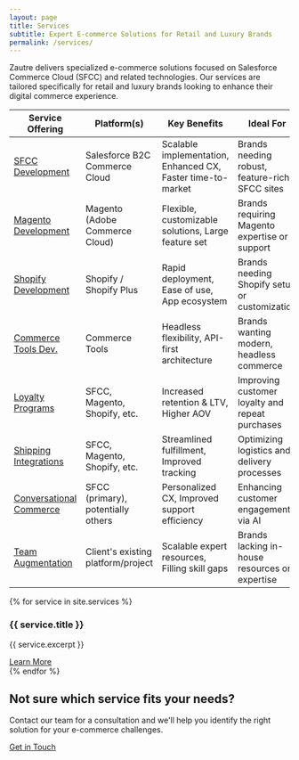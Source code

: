 ```yaml
---
layout: page
title: Services
subtitle: Expert E-commerce Solutions for Retail and Luxury Brands
permalink: /services/
---
```


<div class="services-overview">
  <p class="lead">Zautre delivers specialized e-commerce solutions focused on Salesforce Commerce Cloud (SFCC) and related technologies. Our services are tailored specifically for retail and luxury brands looking to enhance their digital commerce experience.</p>
  
  <div class="services-matrix">
    <table>
      <thead>
        <tr>
          <th>Service Offering</th>
          <th>Platform(s)</th>
          <th>Key Benefits</th>
          <th>Ideal For</th>
        </tr>
      </thead>
      <tbody>
        <tr>
          <td><a href="{{ '/services/sfcc-development' | relative_url }}">SFCC Development</a></td>
          <td>Salesforce B2C Commerce Cloud</td>
          <td>Scalable implementation, Enhanced CX, Faster time-to-market</td>
          <td>Brands needing robust, feature-rich SFCC sites</td>
        </tr>
        <tr>
          <td><a href="{{ '/services/magento-development' | relative_url }}">Magento Development</a></td>
          <td>Magento (Adobe Commerce Cloud)</td>
          <td>Flexible, customizable solutions, Large feature set</td>
          <td>Brands requiring Magento expertise or support</td>
        </tr>
        <tr>
          <td><a href="{{ '/services/shopify-development' | relative_url }}">Shopify Development</a></td>
          <td>Shopify / Shopify Plus</td>
          <td>Rapid deployment, Ease of use, App ecosystem</td>
          <td>Brands needing Shopify setup or customization</td>
        </tr>
        <tr>
          <td><a href="{{ '/services/commerce-tools-development' | relative_url }}">Commerce Tools Dev.</a></td>
          <td>Commerce Tools</td>
          <td>Headless flexibility, API-first architecture</td>
          <td>Brands wanting modern, headless commerce</td>
        </tr>
        <tr>
          <td><a href="{{ '/services/loyalty-programs' | relative_url }}">Loyalty Programs</a></td>
          <td>SFCC, Magento, Shopify, etc.</td>
          <td>Increased retention & LTV, Higher AOV</td>
          <td>Improving customer loyalty and repeat purchases</td>
        </tr>
        <tr>
          <td><a href="{{ '/services/shipping-integrations' | relative_url }}">Shipping Integrations</a></td>
          <td>SFCC, Magento, Shopify, etc.</td>
          <td>Streamlined fulfillment, Improved tracking</td>
          <td>Optimizing logistics and delivery processes</td>
        </tr>
        <tr>
          <td><a href="{{ '/services/conversational-commerce' | relative_url }}">Conversational Commerce</a></td>
          <td>SFCC (primary), potentially others</td>
          <td>Personalized CX, Improved support efficiency</td>
          <td>Enhancing customer engagement via AI</td>
        </tr>
        <tr>
          <td><a href="{{ '/services/team-augmentation' | relative_url }}">Team Augmentation</a></td>
          <td>Client's existing platform/project</td>
          <td>Scalable expert resources, Filling skill gaps</td>
          <td>Brands lacking in-house resources or expertise</td>
        </tr>
      </tbody>
    </table>
  </div>
</div>

<div class="services-grid">
  {% for service in site.services %}
    <div class="service-card">
      <div class="service-content">
        <h3>{{ service.title }}</h3>
        <p>{{ service.excerpt }}</p>
        <a href="{{ service.url | relative_url }}" class="btn">Learn More</a>
      </div>
    </div>
  {% endfor %}
</div>

<div class="cta-block">
  <h2>Not sure which service fits your needs?</h2>
  <p>Contact our team for a consultation and we'll help you identify the right solution for your e-commerce challenges.</p>
  <a href="{{ '/contact' | relative_url }}" class="btn btn-primary">Get in Touch</a>
</div>